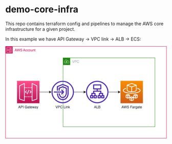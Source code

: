# demo-core-infra

This repo contains terraform config and pipelines to manage the AWS core infrastructure for a given project.

In this example we have API Gateway -> VPC link -> ALB -> ECS:

![Core Infrastructure](core-infra.png)
